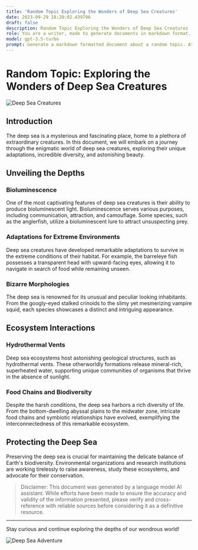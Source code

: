 ```yaml
---
title: 'Random Topic Exploring the Wonders of Deep Sea Creatures'
date: 2023-09-29 18:20:02.439796
draft: false
description: Random Topic Exploring the Wonders of Deep Sea Creatures
role: You are a writer, made to generate documents in markdown format. It is very important that all of the documents you generate are in valid markdown format.
model: gpt-3.5-turbo
prompt: Generate a markdown formatted document about a random topic. At the bottom, include a disclaimer explaining that the document was generated by you. The first line of the document should be the title. Make sure that the entire document is in proper markdown format, using a mix of various tags to make the document visually appealing.
---
```


# Random Topic: Exploring the Wonders of Deep Sea Creatures

![Deep Sea Creatures](https://www.example.com/deepsea.jpg)

## Introduction

The deep sea is a mysterious and fascinating place, home to a plethora of extraordinary creatures. In this document, we will embark on a journey through the enigmatic world of deep sea creatures, exploring their unique adaptations, incredible diversity, and astonishing beauty.

## Unveiling the Depths

### Bioluminescence

One of the most captivating features of deep sea creatures is their ability to produce bioluminescent light. Bioluminescence serves various purposes, including communication, attraction, and camouflage. Some species, such as the anglerfish, utilize a bioluminescent lure to attract unsuspecting prey.

### Adaptations for Extreme Environments

Deep sea creatures have developed remarkable adaptations to survive in the extreme conditions of their habitat. For example, the barreleye fish possesses a transparent head with upward-facing eyes, allowing it to navigate in search of food while remaining unseen.

### Bizarre Morphologies

The deep sea is renowned for its unusual and peculiar looking inhabitants. From the googly-eyed stalked crinoids to the slimy yet mesmerizing vampire squid, each species showcases a distinct and intriguing appearance.

## Ecosystem Interactions

### Hydrothermal Vents

Deep sea ecosystems host astonishing geological structures, such as hydrothermal vents. These otherworldly formations release mineral-rich, superheated water, supporting unique communities of organisms that thrive in the absence of sunlight.

### Food Chains and Biodiversity

Despite the harsh conditions, the deep sea harbors a rich diversity of life. From the bottom-dwelling abyssal plains to the midwater zone, intricate food chains and symbiotic relationships have evolved, exemplifying the interconnectedness of this remarkable ecosystem.

## Protecting the Deep Sea

Preserving the deep sea is crucial for maintaining the delicate balance of Earth's biodiversity. Environmental organizations and research institutions are working tirelessly to raise awareness, study these ecosystems, and advocate for their conservation.

> Disclaimer: This document was generated by a language model AI assistant. While efforts have been made to ensure the accuracy and validity of the information presented, please verify and cross-reference with reliable sources before considering it as a definitive resource.

* * *

Stay curious and continue exploring the depths of our wondrous world!

![Deep Sea Adventure](https://www.example.com/adventure.jpg)